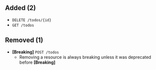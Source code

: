 ## Added (2)

* `DELETE /todos/{id}`
* `GET /todos`

## Removed (1)

* **[Breaking]** `POST /todos`
  * Removing a resource is always breaking unless it was deprecated before **[Breaking]**

